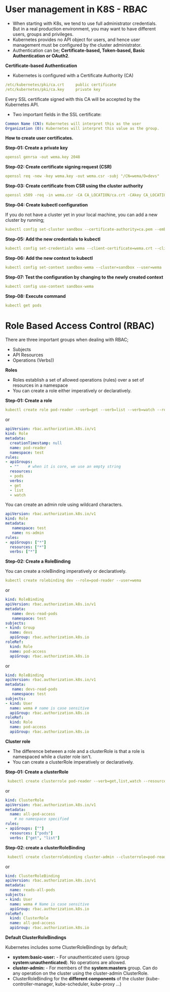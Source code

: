 # User management in K8S - RBAC
-  When starting with K8s, we tend to use full administrator
   credentials. But in a real production environment, you may want to have different users, groups and privileges.  
- Kubernetes provides no API object for users, and hence user management must be configured by the cluster administrator.
- Authentication can be; **Certificate-based, Token-based, Basic Authentication or OAuth2**.

**Certificate-based Authentication**

- Kubernetes is configured with a Certificate Authority (CA)
```yaml
/etc/kubernetes/pki/ca.crt     public certificate
/etc/kubernetes/pki/ca.key     private key
```
Every SSL certificate signed with this CA will be accepted by the Kubernetes API.

- Two important fields in the SSL certificate:
```yaml
Common Name (CN): Kubernetes will interpret this as the user
Organization (O): Kubernetes will interpret this value as the group.
```

**How to create user certificates.**

**Step-01: Create a private key**
```yaml
openssl genrsa -out wema.key 2048
```

**Step-02: Create certificate signing request (CSR)**
```yaml
openssl req -new -key wema.key -out wema.csr -subj "/CN=wema/O=devs"
```

**Step-03: Create certificate from CSR using the cluster authority**
```yaml
openssl x509 -req -in wema.csr -CA CA_LOCATION/ca.crt -CAkey CA_LOCATION/ca.key -CAcreateserial -out wema.crt -days 500
```

**Step-04: Create kubectl configuration**

If you do not have a cluster yet in your local machine, you can add a new cluster by running;
```yaml
kubectl config set-cluster sandbox --certificate-authority=ca.pem --embed-certs=true --server=https://<PUBLIC_ADDR_OF_CLUSTER>:6443
```

**Step-05: Add the new credentials to kubectl**
```yaml
kubectl config set-credentials wema --client-certificate=wema.crt --client-key=wema.key --embed-certs=true
```
**Step-06: Add the new context to kubectl**

```yaml
kubectl config set-context sandbox-wema --cluster=sandbox --user=wema
```
**Step-07: Test the configuration by changing to the newly created context**
```yaml
kubectl config use-context sandbox-wema
```
**Step-08: Execute command**
```yaml
kubectl get pods
```

# Role Based Access Control (RBAC)

There are three important groups when dealing with RBAC;

  - Subjects
  - API Resources
  - Operations (Verbs))

**Roles**

- Roles establish a set of allowed operations (rules) over a set of resources in a namespace
- You can create a role either imperatively or declaratively.

**Step-01: Create a role**
```yaml
kubectl create role pod-reader --verb=get --verb=list --verb=watch --resource=pods
```
or
```yaml
apiVersion: rbac.authorization.k8s.io/v1
kind: Role
metadata:
  creationTimestamp: null
  name: pod-reader
  namespace: test
rules:
- apiGroups:
  - ""    # when it is core, we use an empty string
  resources:
  - pods
  verbs:
  - get
  - list
  - watch
```
You can create an admin role using wildcard characters.
```yaml
apiVersion: rbac.authorization.k8s.io/v1
kind: Role
metadata:
   namespace: test
   name: ns-admin
rules:
- apiGroups: ["*"]
  resources: ["*"]
  verbs: ["*"]
```

**Step-02: Create a RoleBinding**

You can create a roleBinding imperatively or declaratively.
```yaml
kubectl create rolebinding dev --role=pod-reader --user=wema
```
or 
```yaml
kind: RoleBinding
apiVersion: rbac.authorization.k8s.io/v1
metadata:
   name: devs-read-pods
   namespace: test
subjects:
- kind: Group
  name: devs
  apiGroup: rbac.authorization.k8s.io
roleRef:
  kind: Role
  name: pod-access
  apiGroup: rbac.authorization.k8s.io
```
or 
```yaml
kind: RoleBinding
apiVersion: rbac.authorization.k8s.io/v1
metadata:
   name: devs-read-pods
   namespace: test
subjects:
- kind: User
  name: wema # name is case sensitive
  apiGroup: rbac.authorization.k8s.io
roleRef:
  kind: Role
  name: pod-access
  apiGroup: rbac.authorization.k8s.io
```

**Cluster role**

- The difference between a role and a clusterRole is that a role is namespaced while a cluster role isn't.
- You can create a clusterRole imperatively or declaratively.

**Step-01: Create a clusterRole**
```yaml
 kubectl create clusterrole pod-reader --verb=get,list,watch --resource=pods
```
or
```yaml
kind: ClusterRole
apiVersion: rbac.authorization.k8s.io/v1
metadata:
  name: all-pod-access
    # no namespace specified
rules:
- apiGroups: [""]
  resources: ["pods"]
  verbs: ["get", "list"]
```

**Step-02: create a clusterRoleBinding**
```yaml
 kubectl create clusterrolebinding cluster-admin --clusterrole=pod-reader --user=wema --user=user2 --group=devs
```
or
```yaml
kind: ClusterRoleBinding
apiVersion: rbac.authorization.k8s.io/v1
metadata:
  name: reads-all-pods
subjects:
- kind: User
  name: wema # Name is case sensitive
  apiGroup: rbac.authorization.k8s.io
roleRef:
  kind: ClusterRole
  name: all-pod-access
  apiGroup: rbac.authorization.k8s.io
```

**Default ClusterRoleBindings**

Kubernetes includes some ClusterRoleBindings by default;

- **system:basic-user:** - For unauthenticated users (group **system:unauthenticated**). No operations are allowed.
- **cluster-admin:** - For members of the **system:masters** group. Can do any operation on the cluster using the cluster-admin ClusterRole.
- ClusterRoleBinding for the **different components** of the cluster (kube-controller-manager, kube-scheduler, kube-proxy ...)